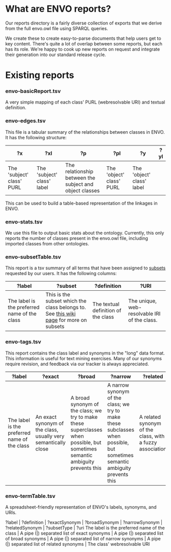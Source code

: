 #  What are ENVO reports?

Our reports directory is a fairly diverse collection of exports that we derive from the full envo.owl file using SPARQL queries. 

We create these to create easy-to-parse documents that help users get to key content. There's quite a lot of overlap between some reports, but each has its role. We're happy to cook up new reports on request and integrate their generation into our standard release cycle.

# Existing reports

### envo-basicReport.tsv

A very simple mapping of each class' PURL (webresolvable URI) and textual definition.

### envo-edges.tsv

This file is a tabular summary of the relationships between classes in ENVO. It has the following structure:

?x |	?xl |	?p |	?pl |	?y |	?yl
--|--|--|--|--|--
The 'subject' class' PURL | The 'subject' class' label | The relationship between the subject and object classes |  The 'object' class' PURL | The 'object' class' label

This can be used to build a table-based representation of the linkages in ENVO. 


### envo-stats.tsv

We use this file to output basic stats about the ontology. Currently, this only reports the number of classes present in the envo.owl file, including imported classes from other ontologies.

### envo-subsetTable.tsv

This report is a tsv summary of all terms that have been assigned to [subsets](https://github.com/EnvironmentOntology/envo/wiki/Subsets) requested by our users.
It has the following columns:

?label | ?subset	| ?definition |	?URI
--|--|--|--
The label is the preferred name of the class | This is the subset which the class belongs to. See [this wiki page](https://github.com/EnvironmentOntology/envo/wiki/Subsets) for more on subsets | The textual definition of the class | The unique, web-resolvable IRI of the class.

### envo-tags.tsv

This report contains the class label and synonyms in the "long" data format. This information is useful for text mining exercises. Many of our synonyms require revision, and feedback via our tracker is always appreciated.

?label	| ?exact |	?broad |	?narrow |	?related |	?subset |	?uri
--|--|--|--|--|--|--
The label is the preferred name of the class |  An exact synonym of the class, usually very semantically close |	A broad synonym of the class; we try to make these superclasses when possible, but sometimes semantic ambiguity prevents this  |	A narrow synonym of the class; we try to make these subclasses when possible, but sometimes semantic ambiguity prevents this |	A related synonym of the class, with a fuzzy association |	A note indicating if the class is in a  subset  |	The class' webresolvable URI

### envo-termTable.tsv

A spreadsheet-friendly representation of ENVO's labels, synonyms, and URIs.

?label | ?definition |	?exactSynonym |	?broadSynonym |	?narrowSynonym |	?relatedSynonym |	?subsetType |	?uri
The label is the preferred name of the class |  A pipe (|) separated list of exact synonyms | A pipe (|) separated list of broad synonyms | A pipe (|) separated list of narrow synonyms | A pipe (|) separated list of related synonyms | The class' webresolvable URI

